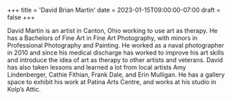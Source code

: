 +++
title = 'David Brian Martin'
date = 2023-01-15T09:00:00-07:00
draft = false
+++

David Martin is an artist in Canton, Ohio working to use art as therapy. He has a Bachelors of Fine Art in Fine Art Photography, with minors in Professional Photography and Painting. He worked as a naval photographer in 2010 and since his medical discharge has worked to improve his art skills and introduce the idea of art as therapy to other artists and veterans. David has also taken lessons and learned a lot from local artists Amy Lindenberger, Cathie Fithian, Frank Dale, and Erin Mulligan. He has a gallery space to exhibit his work at Patina Arts Centre, and works at his studio in Kolp’s Attic. 